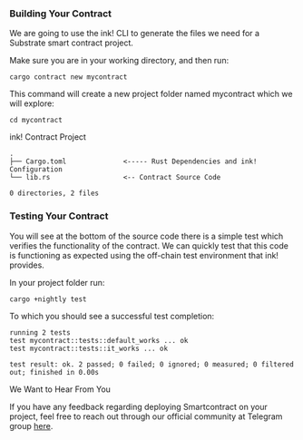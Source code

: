 ### Building Your Contract
We are going to use the ink! CLI to generate the files we need for a Substrate smart contract project.

Make sure you are in your working directory, and then run:

```
cargo contract new mycontract
```
This command will create a new project folder named mycontract which we will explore:

```
cd mycontract
```
ink! Contract Project

```
.
├── Cargo.toml              <----- Rust Dependencies and ink! Configuration
└── lib.rs                  <-- Contract Source Code

0 directories, 2 files

```
### Testing Your Contract
You will see at the bottom of the source code there is a simple test which verifies the functionality of the contract. We can quickly test that this code is functioning as expected using the off-chain test environment that ink! provides.

In your project folder run:

```
cargo +nightly test
```
To which you should see a successful test completion:

```
running 2 tests
test mycontract::tests::default_works ... ok
test mycontract::tests::it_works ... ok

test result: ok. 2 passed; 0 failed; 0 ignored; 0 measured; 0 filtered out; finished in 0.00s

```
We Want to Hear From You

If you have any feedback regarding deploying Smartcontract on your project, feel free to reach out through our official community at Telegram group [here](https://t.me/selendra_sel).